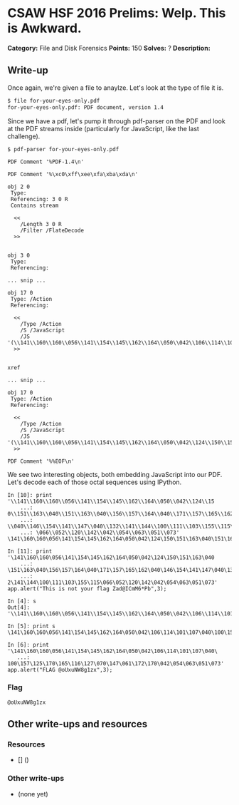 # CSAW HSF 2016 Prelims: Welp. This is Awkward.

**Category:** File and Disk Forensics
**Points:** 150
**Solves:** ?
**Description:**


## Write-up

Once again, we're given a file to anaylze. Let's look at the type of file it is.

```bash
$ file for-your-eyes-only.pdf
for-your-eyes-only.pdf: PDF document, version 1.4
```

Since we have a pdf, let's pump it through pdf-parser on the PDF and look at the PDF streams inside (particularly for JavaScript, like the last challenge).

```
$ pdf-parser for-your-eyes-only.pdf

PDF Comment '%PDF-1.4\n'

PDF Comment '%\xc0\xff\xee\xfa\xba\xda\n'

obj 2 0
 Type: 
 Referencing: 3 0 R
 Contains stream

  <<
    /Length 3 0 R
    /Filter /FlateDecode
  >>


obj 3 0
 Type: 
 Referencing: 

... snip ...

obj 17 0
 Type: /Action
 Referencing: 

  <<
    /Type /Action
    /S /JavaScript
    /JS '(\\141\\160\\160\\056\\141\\154\\145\\162\\164\\050\\042\\106\\114\\101\\107\\040\\100\\157\\125\\170\\165\\116\\127\\070\\147\\061\\172\\170\\042\\054\\063\\051\\073)'
  >>


xref

... snip ...

obj 17 0
 Type: /Action
 Referencing: 

  <<
    /Type /Action
    /S /JavaScript
    /JS '(\\141\\160\\160\\056\\141\\154\\145\\162\\164\\050\\042\\124\\150\\151\\163\\040\\151\\163\\040\\156\\157\\164\\040\\171\\157\\165\\162\\040\\146\\154\\141\\147\\040\\132\\141\\144\\100\\111\\103\\155\\115\\066\\052\\120\\142\\042\\054\\063\\051\\073)'
  >>

PDF Comment '%%EOF\n'

```

We see two interesting objects, both embedding JavaScript into our PDF. Let's decode each of those octal sequences using IPython.

```pycon
In [10]: print '\\141\\160\\160\\056\\141\\154\\145\\162\\164\\050\\042\\124\\15
    ...: 0\\151\\163\\040\\151\\163\\040\\156\\157\\164\\040\\171\\157\\165\\162
    ...: \\040\\146\\154\\141\\147\\040\\132\\141\\144\\100\\111\\103\\155\\115\
    ...: \066\\052\\120\\142\\042\\054\\063\\051\\073'
\141\160\160\056\141\154\145\162\164\050\042\124\150\151\163\040\151\163\040\156\157\164\040\171\157\165\162\040\146\154\141\147\040\132\141\144\100\111\103\155\115\066\052\120\142\042\054\063\051\073

In [11]: print '\141\160\160\056\141\154\145\162\164\050\042\124\150\151\163\040
    ...: \151\163\040\156\157\164\040\171\157\165\162\040\146\154\141\147\040\13
    ...: 2\141\144\100\111\103\155\115\066\052\120\142\042\054\063\051\073'
app.alert("This is not your flag Zad@ICmM6*Pb",3);
```

```pycon
In [4]: s
Out[4]: '\\141\\160\\160\\056\\141\\154\\145\\162\\164\\050\\042\\106\\114\\101\\107\\040\\100\\157\\125\\170\\165\\116\\127\\070\\147\\061\\172\\170\\042\\054\\063\\051\\073'

In [5]: print s
\141\160\160\056\141\154\145\162\164\050\042\106\114\101\107\040\100\157\125\170\165\116\127\070\147\061\172\170\042\054\063\051\073

In [6]: print '\141\160\160\056\141\154\145\162\164\050\042\106\114\101\107\040\
   ...: 100\157\125\170\165\116\127\070\147\061\172\170\042\054\063\051\073'
app.alert("FLAG @oUxuNW8g1zx",3);
```


### Flag

``@oUxuNW8g1zx``

## Other write-ups and resources

### Resources
* [] ()

### Other write-ups
* (none yet)


